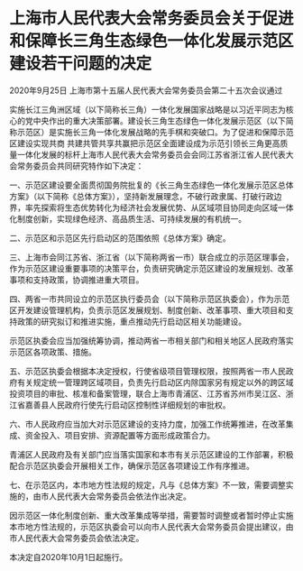 # 上海市人民代表大会常务委员会关于促进和保障长三角生态绿色一体化发展示范区建设若干问题的决定

2020年9月25日 上海市第十五届人民代表大会常务委员会第二十五次会议通过

<!-- INFO END -->

实施长江三角洲区域（以下简称长三角）一体化发展国家战略是以习近平同志为核心的党中央作出的重大决策部署。建设长三角生态绿色一体化发展示范区（以下简称示范区）是实施长三角一体化发展战略的先手棋和突破口。为了促进和保障示范区建设实现共商 共建共管共享共赢把示范区全面建设成为示范引领长三角更高质量一体化发展的标杆上海市人民代表大会常务委员会会同江苏省浙江省人民代表大会常务委员会共同研究特作如下决定：

一、示范区建设要全面贯彻国务院批复的《长三角生态绿色一体化发展示范区总体方案》（以下简称《总体方案》），坚持新发展理念，不破行政隶属、打破行政边界，率先探索将生态优势转化为经济社会发展优势、从区域项目协同走向区域一体化制度创新，实现绿色经济、高品质生活、可持续发展的有机统一。

二、示范区和示范区先行启动区的范围依照《总体方案》确定。

三、上海市会同江苏省、浙江省（以下简称两省一市）联合成立的示范区理事会，作为示范区建设重要事项的决策平台，负责研究确定示范区建设的发展规划、改革事项和支持政策，协调推进重大项目。

四、两省一市共同设立的示范区执行委员会（以下简称示范区执委会），作为示范区开发建设管理机构，负责示范区发展规划、制度创新、改革事项、重大项目和支持政策的研究拟订和推进实施，重点推动先行启动区相关功能建设。

示范区执委会应当加强统筹协调，推动两省一市相关部门和相关地区人民政府落实示范区各项政策、措施。

五、示范区执委会根据本决定授权，行使省级项目管理权限，按照两省一市人民政府有关规定统一管理跨区域项目，负责先行启动区内除国家另有规定以外的跨区域投资项目的审批、核准和备案管理，联合上海市青浦区、江苏省苏州市吴江区、浙江省嘉善县人民政府行使先行启动区控制性详细规划的审批权。

六、市人民政府应当加大对示范区建设的支持力度，加强工作统筹推进，在改革集成、资金投入、项目安排、资源配置等方面形成政策合力。

青浦区人民政府及有关部门应当落实国家和本市有关示范区建设的工作部署，积极配合示范区执委会开展相关工作，确保示范区各项建设工作有序推进。

七、在示范区内，本市地方性法规的规定，凡与《总体方案》不一致，需要调整实施的，由市人民代表大会常务委员会依法作出决定。

因示范区一体化制度创新、重大改革集成等举措，需要暂时调整或者暂时停止实施本市地方性法规的，示范区执委会可以向市人民代表大会常务委员会提出建议，由市人民代表大会常务委员会依法决定。

本决定自2020年10月1日起施行。